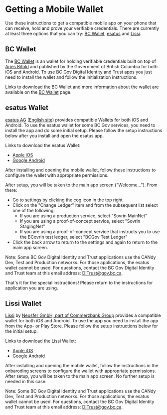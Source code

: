 # Getting a Mobile Wallet

Use these instructions to get a compatible mobile app on your phone that can receive, hold and prove your verifiable credentials. There are currently at least three options that you can try: [BC Wallet](#bc-wallet), [esatus](#esatus-wallet) and [Lissi](https://lissi.id/).

## BC Wallet

The [BC Wallet](https://www2.gov.bc.ca/gov/content/governments/government-id/bc-wallet) is
an wallet for holding verifiable credentials built on top of
[Aries Bifold](https://github.com/hyperledger/aries-mobile-agent-react-native) and published by
the Government of British Columbia for both iOS and Android. To use BC Gov Digital Identity
and Trust apps you just need to install the wallet and follow the initialization instructions.

Links to download the BC Wallet and more information about the wallet are available on the [BC Wallet] page.

[BC Wallet]: https://www2.gov.bc.ca/gov/content/governments/government-id/bc-wallet

## esatus Wallet

[esatus AG](https://esatus.com) ([English site](https://esatus.com/?lang=en)) provides compatible Wallets for both iOS and Android. To use the esatus wallet for some BC Gov services, you need to install the app and do some initial setup. Please follow the setup instructions below after you install and open the esatus app.

Links to download the esatus Wallet:

- [Apple iOS](https://apps.apple.com/ca/app/esatus-wallet/id1496769057)
- [Google Android](https://play.google.com/store/apps/details?id=com.esatus.wallet)

After installing and opening the mobile wallet, follow these instructions to configure the wallet with appropriate permissions.

After setup, you will be taken to the main app screen ("Welcome..."). From there:

- Go to settings by clicking the cog icon in the top right
- Click on the "Change Ledger" item and from the subsequent list select one of the following:
  - If you are using a production service, select "Sovrin MainNet"
  - If you are using a proof-of-concept service, select "Sovrin StagingNet"
  - If you are using a proof-of-concept service that instructs you to use the BCovrin test ledger, select "BCGov Test Ledger"
- Click the back arrow to return to the settings and again to return to the main app screen.

Note: Some BC Gov Digital Identity and Trust applications use the CANdy Dev, Test and Production networks.
For those applications, the esatus wallet cannot be used. For questions, contact the BC Gov Digital Identity
and Trust team at this email address: [DITrust@gov.bc.ca](mailto:DITrust@gov.bc.ca).

That's it for the special instructions! Please return to the instructions for application you are using.

## Lissi Wallet

[Lissi](https://lissi.id/) by [Neosfer GmbH, part of Commerzbank Group](https://neosfer.de/) provides a compatible wallet for both iOS and Android. To use the app you need to install the app from the App- or Play Store. Please follow the setup instructions below for the initial setup:

Links to download the Lissi Wallet:

- [Apple iOS](https://apps.apple.com/de/app/lissi/id1501321092)
- [Google Android](https://play.google.com/store/apps/details?id=io.lissi.mobile)

After installing and opening the mobile wallet, follow the instructions in the onbaroding screens to configure the wallet with appropriate permissions. After setup, you will be taken to the main app screen. No further setup is needed in this case.

Note: Some BC Gov Digital Identity and Trust applications use the CANdy Dev, Test and Production networks.
For those applications, the esatus wallet cannot be used. For questions, contact the BC Gov Digital Identity
and Trust team at this email address: [DITrust@gov.bc.ca](mailto:DITrust@gov.bc.ca).
